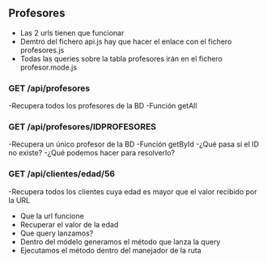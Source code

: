 ## Profesores

- Las 2 urls tienen que funcionar
- Demtro del fichero api.js hay que hacer el enlace con el fichero profesores.js
- Todas las queries sobre la tabla profesores irán en el fichero profesor.mode.js

### GET /api/profesores

-Recupera todos los profesores de la BD
-Función getAll

### GET /api/profesores/IDPROFESORES

-Recupera un único profesor de la BD
-Función getById
-¿Qué pasa si el ID no existe?
  -¿Qué podemos hacer para resolverlo?


### GET /api/clientes/edad/56

-Recupera todos los clientes cuya edad es mayor que el valor recibido por la URL
  - Que la url funcione
  - Recuperar el valor de la edad
  - Que query lanzamos?
  - Dentro del módelo generamos el método que lanza la query
  - Ejecutamos el método dentro del manejador de la ruta